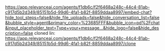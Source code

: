 https://app.relevanceai.com/agents/f1db6c/f2f6468a248c-44c4-81ab-c917d5b2d349/85151b5d-99d6-4fa1-b82f-8859ddaa8997/embed-chat?hide_tool_steps=false&hide_file_uploads=false&hide_conversation_list=false&bubble_style=agent&primary_color=%23685FFF&bubble_icon=pd%2Fchat&input_placeholder_text=Type+your+message...&hide_logo=false&hide_description=false
cloned lin: https://app.relevanceai.com/agents/f1db6c/f2f6468a248c-44c4-81ab-c917d5b2d349/85151b5d-99d6-4fa1-b82f-8859ddaa8997/clone
